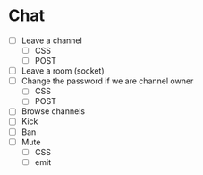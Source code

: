 # Chat

- [ ] Leave a channel
  - [ ] CSS
  - [ ] POST
- [ ] Leave a room (socket)
- [ ] Change the password if we are channel owner
  - [ ] CSS
  - [ ] POST
- [ ] Browse channels
- [ ] Kick
- [ ] Ban
- [ ] Mute
  - [ ] CSS
  - [ ] emit